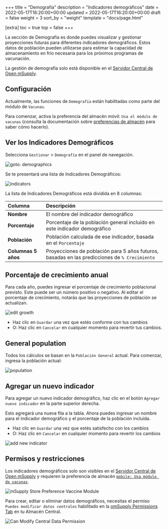 +++
title = "Demografía"
description = "Indicadores demográficos"
date = 2022-05-17T16:20:00+00:00
updated = 2022-05-17T16:20:00+00:00
draft = false
weight = 3
sort_by = "weight"
template = "docs/page.html"

[extra]
toc = true
top = false
+++

La sección de Demografía es donde puedes visualizar y gestionar proyecciones futuras para diferentes indicadores demográficos. Estos datos de población pueden utilizarse para estimar la capacidad de almacenamiento en frío necesaria para los próximos programas de vacunación.

La gestión de demografía solo está disponible en el [Servidor Central de Open mSupply](/docs/getting_started/central).

## Configuración

Actualmente, las funciones de `Demografía` están habilitadas como parte del módulo de `Vacunas`.

Para comenzar, activa la preferencia del almacén móvil: `Usa el módulo de vacunas` (consulta la documentación sobre [preferencias de almacén](https://docs.msupply.org.nz/other_stuff:virtual_stores#preferences_tab) para saber cómo hacerlo).

## Ver los  Indicadores Demográficos

Selecciona `Gestionar` > `Demografía` en el panel de navegación.

![goto: demographics](/docs/manage/images/goto_demographics.png)

Se te presentará una lista de Indicadores Demográficos:

![indicators](/docs/manage/images/indicators.png)

La lista de Indicadores Demográficos está dividida en 8 columnas:

| Columna             | Descripción                                                                    |
| :------------------ | :----------------------------------------------------------------------------- |
| **Nombre**          | El nombre del indicador demográfico                                            |
| **Porcentaje**      | Porcentaje de la población general incluido en este indicador demográfico      |
| **Población**       | Población calculada de ese indicador, basada en el `Porcentaje`                |
| **Columnas 5 años** | Proyecciones de población para 5 años futuros, basadas en las predicciones de `% Crecimiento`  |

## Porcentaje de crecimiento anual

Para cada año, puedes ingresar el porcentaje de crecimiento poblacional previsto. Este puede ser un número positivo o negativo. Al editar el porcentaje de crecimiento, notarás que las proyecciones de población se actualizan.

![edit growth](/docs/manage/images/percentage_growth.gif)

- Haz clic en `Guardar` una vez que estés conforme con tus cambios
- O: Haz clic en `Cancelar` en cualquier momento para revertir tus cambios.

## General population

Todos los cálculos se basan en la `Población General` actual. Para comenzar, ingresa la población actual:

![population](/docs/manage/images/population.png)

## Agregar un nuevo indicador

Para agregar un nuevo indicador demográfico, haz clic en el botón `Agregar nuevo indicador` en la parte superior derecha.

Esto agregará una nueva fila a la tabla. Ahora puedes ingresar un nombre para el indicador demográfico y el porcentaje de la población incluida.

- Haz clic en `Guardar` una vez que estés satisfecho con los cambios
- O: Haz clic en `Cancelar` en cualquier momento para revertir los cambios

![add new indicator](/docs/manage/images/add_indicator.gif)

## Permisos y restricciones

Los indicadores demográficos solo son visibles en el [Servidor Central de Open mSupply](/docs/getting_started/central) y requieren la preferencia de almacén [`mobile: Usa módulo de vacunas`](https://docs.msupply.org.nz/cold_chain_equipment:mobile?s[]=vaccine#enable_the_vaccine_module_for_the_mobile_store).

![mSupply Store Preference Vaccine Module](/docs/programs/images/vaccine_module.png)

Para crear, editar o eliminar datos demográficos, necesitas el permiso `Puedes modificar datos centrales` habilitado en la [omSupply Permissions Tab](https://docs.msupply.org.nz/admin:managing_users?s[]=permission#omsupply_permissions_tab) en tu Almacén Central.

![Can Modify Central Data Permission](/docs/programs/images/can_modify_central.png)
